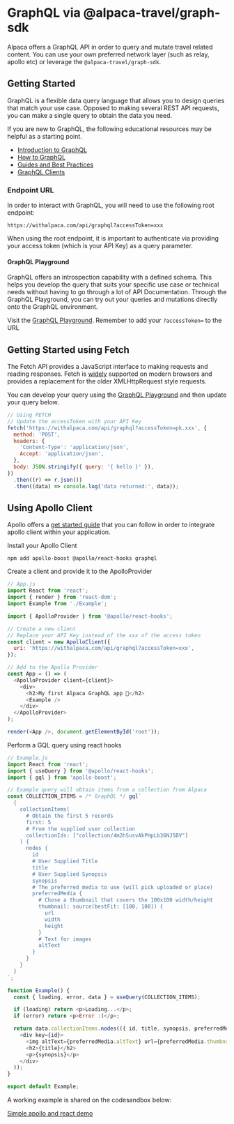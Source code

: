 # GraphQL via @alpaca-travel/graph-sdk

Alpaca offers a GraphQL API in order to query and mutate travel related content. You can use your own preferred network layer (such as relay, apollo etc) or leverage the `@alpaca-travel/graph-sdk`.

## Getting Started

GraphQL is a flexible data query language that allows you to design queries that match your use case.
Opposed to making several REST API requests, you can make a single query to obtain the data you need.

If you are new to GraphQL, the following educational resources may be helpful as a starting point.

- [Introduction to GraphQL](https://graphql.org/learn/)
- [How to GraphQL](https://www.howtographql.com/)
- [Guides and Best Practices](https://www.graphql.com/guides/)
- [GraphQL Clients](https://graphql.org/graphql-js/graphql-clients/)

### Endpoint URL

In order to interact with GraphQL, you will need to use the following root endpoint:

```
https://withalpaca.com/api/graphql?accessToken=xxx
```

When using the root endpoint, it is important to authenticate via providing your access token (which is your API Key)
as a query parameter.

#### GraphQL Playground

GraphQL offers an introspection capability with a defined schema. This helps you develop the query that suits your specific use case or technical needs
without having to go through a lot of API Documentation. Through the GraphQL Playground, you can try out your queries
and mutations directly onto the GraphQL environment.

Visit the [GraphQL Playground](https://withalpaca.com/api/graphql). Remember to add your `?accessToken=` to the URL

## Getting Started using Fetch

The Fetch API provides a JavaScript interface to making requests and reading responses. Fetch is [widely](https://caniuse.com/#feat=fetch) supported on modern browsers and provides a replacement for the older XMLHttpRequest style requests.

You can develop your query using the [GraphQL Playground](https://withalpaca.com/api/graphql) and then update your query below.

```javascript
// Using FETCH
// Update the accessToken with your API Key
fetch('https://withalpaca.com/api/graphql?accessToken=pk.xxx', {
  method: 'POST',
  headers: {
    'Content-Type': 'application/json',
    Accept: 'application/json',
  },
  body: JSON.stringify({ query: '{ hello }' }),
})
  .then((r) => r.json())
  .then((data) => console.log('data returned:', data));
```

## Using Apollo Client

Apollo offers a [get started guide](https://www.apollographql.com/docs/react/get-started/) that you can follow in order to integrate apollo client within your application.

Install your Apollo Client

```shell
npm add apollo-boost @apollo/react-hooks graphql
```

Create a client and provide it to the ApolloProvider

```javascript
// App.js
import React from 'react';
import { render } from 'react-dom';
import Example from './Example';

import { ApolloProvider } from '@apollo/react-hooks';

// Create a new client
// Replace your API Key instead of the xxx of the access token
const client = new ApolloClient({
  uri: 'https://withalpaca.com/api/graphql?accessToken=xxx',
});

// Add to the Apollo Provider
const App = () => (
  <ApolloProvider client={client}>
    <div>
      <h2>My first Alpaca GraphQL app 🚀</h2>
      <Example />
    </div>
  </ApolloProvider>
);

render(<App />, document.getElementById('root'));
```

Perform a GQL query using react hooks

```javascript
// Example.js
import React from 'react';
import { useQuery } from '@apollo/react-hooks';
import { gql } from 'apollo-boost';

// Example query will obtain items from a collection from Alpaca
const COLLECTION_ITEMS = /* GraphQL */ gql`
  {
    collectionItems(
      # Obtain the first 5 records
      first: 5
      # From the supplied user collection
      collectionIds: ["collection/4m2hSusvAkPHpLb36NJ5BV"]
    ) {
      nodes {
        id
        # User Supplied Title
        title
        # User Supplied Synopsis
        synopsis
        # The preferred media to use (will pick uploaded or place)
        preferredMedia {
          # Chose a thumbnail that covers the 100x100 width/height
          thumbnail: source(bestFit: [100, 100]) {
            url
            width
            height
          }
          # Text for images
          altText
        }
      }
    }
  }
`;

function Example() {
  const { loading, error, data } = useQuery(COLLECTION_ITEMS);

  if (loading) return <p>Loading...</p>;
  if (error) return <p>Error :(</p>;

  return data.collectionItems.nodes(({ id, title, synopsis, preferredMedia }) => (
    <div key={id}>
      <img altText={preferredMedia.altText} url={preferredMedia.thumbnail.url} />
      <h2>{title}</h2>
      <p>{synopsis}</p>
    </div>
  ));
}

export default Example;
```

A working example is shared on the codesandbox below:

[Simple apollo and react demo](https://codesandbox.io/s/silly-ives-xky2i?file=/src/Items.js)
